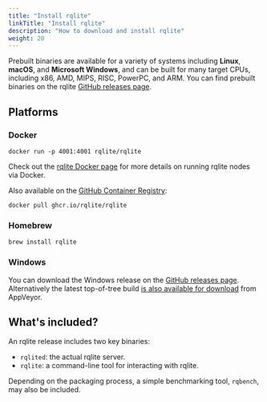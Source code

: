 ```yaml
---
title: "Install rqlite"
linkTitle: "Install rqlite"
description: "How to download and install rqlite"
weight: 20
---
```

Prebuilt binaries are available for a variety of systems including **Linux**, **macOS**, and **Microsoft Windows**, and can be built for many target CPUs, including x86, AMD, MIPS, RISC, PowerPC, and ARM. You can find prebuilt binaries on the rqlite [GitHub releases page](https://github.com/rqlite/rqlite/releases/latest).

## Platforms

### Docker
`docker run -p 4001:4001 rqlite/rqlite`

Check out the [rqlite Docker page](https://hub.docker.com/r/rqlite/rqlite/) for more details on running rqlite nodes via Docker.

Also available on the [GitHub Container Registry](https://docs.github.com/en/packages/working-with-a-github-packages-registry/working-with-the-container-registry):

`docker pull ghcr.io/rqlite/rqlite`

### Homebrew
```brew install rqlite```

### Windows
You can download the Windows release on the [GitHub releases page](https://github.com/rqlite/rqlite/releases). Alternatively the latest top-of-tree build [is also available for download](https://ci.appveyor.com/api/projects/otoolep/rqlite/artifacts/rqlite-latest-win64.zip?branch=master) from AppVeyor.

## What's included?

An rqlite release includes two key binaries:
- `rqlited`: the actual rqlite server.
- `rqlite`: a command-line tool for interacting with rqlite.

Depending on the packaging process, a simple benchmarking tool, `rqbench`, may also be included.
